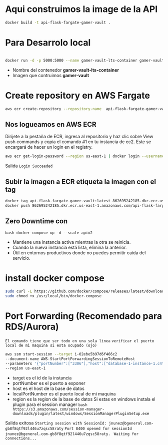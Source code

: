 
# Aqui construimos la image de la API 
```bash
docker build -t api-flask-fargate-gamer-vault .
```
# Para Desarrolo local 
```bash

docker run -d -p 5000:5000 --name gamer-vault-lts-container gamer-vault

```
* Nombre del contenedor **gamer-vault-lts-container**
* Imagen que contruimos **gamer-vault**

# Create repository en AWS Fargate

```bash
aws ecr create-repository --repository-name  api-flask-fargate-gamer-vault 
```

## Nos logueamos en AWS ECR 
Dirijete a la pestaña de ECR, ingresa al repositorio y haz clic sobre View push commands 
y copia el comando #1 en tu instancia de ec2. 
Este se encargará de hacer un login en el registry.
```bash
aws ecr get-login-password --region us-east-1 | docker login --username AWS --password-stdin 862695242185.dkr.ecr.us-east-1.amazonaws.com
```
Salida 
``Login Succeeded``

## Subir la imagen a ECR etiqueta la imagen con el tag
```bash
docker tag api-flask-fargate-gamer-vault:latest 862695242185.dkr.ecr.us-east-1.amazonaws.com/api-flask-fargate-gamer-vault:latest
docker push 862695242185.dkr.ecr.us-east-1.amazonaws.com/api-flask-fargate-gamer-vault:latest
```

##  Zero Downtime con
```bash docker-compose up -d --scale api=2```

* Mantiene una instancia activa mientras la otra se reinicia.
* Cuando la nueva instancia está lista, elimina la anterior.
* Útil en entornos productivos donde no puedes permitir caída del servicio.


# install docker compose 
```bash
sudo curl -L https://github.com/docker/compose/releases/latest/download/docker-compose-$(uname -s)-$(uname -m) -o /usr/local/bin/docker-compose
sudo chmod +x /usr/local/bin/docker-compose


```
# Port Forwarding (Recomendado para RDS/Aurora)
``El comando tiene que ser todo en una sola linea``
``verificar el puerto local de mi maquina si esta ocupado (ojo)``

```bash
aws ssm start-session --target i-02ebe5b97d6f466c2 
--document-name AWS-StartPortForwardingSessionToRemoteHost 
--parameters '{"portNumber":["3306"],"host":["database-1-instance-1.c4t864a8kdls.us-east-1.rds.amazonaws.com"] ,"localPortNumber":["8400"]}' 
--region us-east-1
```
* target es el id de la instancia
* portNumber es el puerto a exponer
* host es el host de la base de datos
* localPortNumber es el puerto local de mi maquina
* region es la region de la base de datos
Si estas en windows instala el plugin para el session manager
```bash https://s3.amazonaws.com/session-manager-downloads/plugin/latest/windows/SessionManagerPluginSetup.exe ```

Salida exitosa
`` Starting session with SessionId: jnunez@bgeneral.com-gb8f8qtf92l446u7zqsc58raty ``
``Port 8400 opened for sessionId jnunez@bgeneral.com-gb8f8qtf92l446u7zqsc58raty. ``
``Waiting for connections... ``